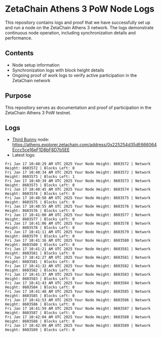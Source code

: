 # ZetaChain Athens 3 PoW Node Logs
This repository contains logs and proof that we have successfully set up and run a node on the ZetaChain Athens 3 network. The logs demonstrate continuous node operation, including synchronization details and performance.

## Contents
- Node setup information
- Synchronization logs with block height details
- Ongoing proof of work logs to verify active participation in the ZetaChain network

## Purpose
This repository serves as documentation and proof of participation in the ZetaChain Athens 3 PoW testnet.

## Logs

- [Third Bunny](https://thirdbunny.xyz/) node: https://athens.explorer.zetachain.com/address/0x225254d35dE666064Eccc5ce16eF1D8bF8D7b5EE
- Latest logs:
```
Fri Jan 17 10:40:29 AM UTC 2025 Your Node Height: 8603572 | Network Height: 8603572 | Blocks Left: 0
Fri Jan 17 10:40:34 AM UTC 2025 Your Node Height: 8603572 | Network Height: 8603573 | Blocks Left: 1
Fri Jan 17 10:40:39 AM UTC 2025 Your Node Height: 8603573 | Network Height: 8603573 | Blocks Left: 0
Fri Jan 17 10:40:45 AM UTC 2025 Your Node Height: 8603574 | Network Height: 8603574 | Blocks Left: 0
Fri Jan 17 10:40:50 AM UTC 2025 Your Node Height: 8603575 | Network Height: 8603575 | Blocks Left: 0
Fri Jan 17 10:40:55 AM UTC 2025 Your Node Height: 8603576 | Network Height: 8603576 | Blocks Left: 0
Fri Jan 17 10:41:00 AM UTC 2025 Your Node Height: 8603577 | Network Height: 8603577 | Blocks Left: 0
Fri Jan 17 10:41:06 AM UTC 2025 Your Node Height: 8603578 | Network Height: 8603578 | Blocks Left: 0
Fri Jan 17 10:41:11 AM UTC 2025 Your Node Height: 8603579 | Network Height: 8603579 | Blocks Left: 0
Fri Jan 17 10:41:16 AM UTC 2025 Your Node Height: 8603580 | Network Height: 8603580 | Blocks Left: 0
Fri Jan 17 10:41:21 AM UTC 2025 Your Node Height: 8603581 | Network Height: 8603581 | Blocks Left: 0
Fri Jan 17 10:41:27 AM UTC 2025 Your Node Height: 8603581 | Network Height: 8603581 | Blocks Left: 0
Fri Jan 17 10:41:32 AM UTC 2025 Your Node Height: 8603582 | Network Height: 8603582 | Blocks Left: 0
Fri Jan 17 10:41:37 AM UTC 2025 Your Node Height: 8603583 | Network Height: 8603583 | Blocks Left: 0
Fri Jan 17 10:41:43 AM UTC 2025 Your Node Height: 8603584 | Network Height: 8603584 | Blocks Left: 0
Fri Jan 17 10:41:48 AM UTC 2025 Your Node Height: 8603585 | Network Height: 8603585 | Blocks Left: 0
Fri Jan 17 10:41:53 AM UTC 2025 Your Node Height: 8603586 | Network Height: 8603586 | Blocks Left: 0
Fri Jan 17 10:41:59 AM UTC 2025 Your Node Height: 8603587 | Network Height: 8603587 | Blocks Left: 0
Fri Jan 17 10:42:04 AM UTC 2025 Your Node Height: 8603588 | Network Height: 8603588 | Blocks Left: 0
Fri Jan 17 10:42:09 AM UTC 2025 Your Node Height: 8603589 | Network Height: 8603589 | Blocks Left: 0
```
